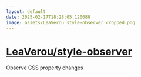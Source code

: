 ```yaml
---
layout: default
date: 2025-02-17T18:28:05.120680
image: assets/LeaVerou_style-observer_cropped.png
---
```


# [LeaVerou/style-observer](https://github.com/LeaVerou/style-observer)

Observe CSS property changes
